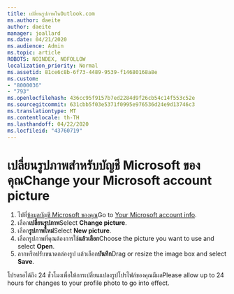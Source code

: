 ```yaml
---
title: เปลี่ยนรูปภาพในOutlook.com
ms.author: daeite
author: daeite
manager: joallard
ms.date: 04/21/2020
ms.audience: Admin
ms.topic: article
ROBOTS: NOINDEX, NOFOLLOW
localization_priority: Normal
ms.assetid: 81ce6c8b-6f73-4489-9539-f14680168a8e
ms.custom:
- "8000036"
- "793"
ms.openlocfilehash: 436cc95f9157b7ed2284d9f26cb54c14f553c52e
ms.sourcegitcommit: 631cbb5f03e5371f0995e976536d24e9d13746c3
ms.translationtype: MT
ms.contentlocale: th-TH
ms.lasthandoff: 04/22/2020
ms.locfileid: "43760719"
---
```

# <a name="change-your-microsoft-account-picture"></a><span data-ttu-id="bbde3-102">เปลี่ยนรูปภาพสําหรับบัญชี Microsoft ของคุณ</span><span class="sxs-lookup"><span data-stu-id="bbde3-102">Change your Microsoft account picture</span></span>

1. <span data-ttu-id="bbde3-103">ไปที่[ข้อมูลบัญชี Microsoft ของคุณ](https://go.microsoft.com/fwlink/p/?linkid=860841)</span><span class="sxs-lookup"><span data-stu-id="bbde3-103">Go to [Your Microsoft account info](https://go.microsoft.com/fwlink/p/?linkid=860841).</span></span>
2. <span data-ttu-id="bbde3-104">เลือก**เปลี่ยนรูปภาพ**</span><span class="sxs-lookup"><span data-stu-id="bbde3-104">Select **Change picture**.</span></span>
3. <span data-ttu-id="bbde3-105">เลือก**รูปภาพใหม่**</span><span class="sxs-lookup"><span data-stu-id="bbde3-105">Select **New picture**.</span></span>
4. <span data-ttu-id="bbde3-106">เลือกรูปภาพที่คุณต้องการใช้**แล้วเลือก**</span><span class="sxs-lookup"><span data-stu-id="bbde3-106">Choose the picture you want to use and select **Open**.</span></span>
5. <span data-ttu-id="bbde3-107">ลากหรือปรับขนาดกล่องรูป แล้วเลือก**บันทึก**</span><span class="sxs-lookup"><span data-stu-id="bbde3-107">Drag or resize the image box and select **Save**.</span></span>

<span data-ttu-id="bbde3-108">โปรดรอได้ถึง 24 ชั่วโมงเพื่อให้การเปลี่ยนแปลงรูปโปรไฟล์ของคุณมีผล</span><span class="sxs-lookup"><span data-stu-id="bbde3-108">Please allow up to 24 hours for changes to your profile photo to go into effect.</span></span>